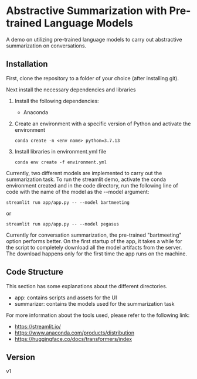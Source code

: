 # Abstractive Summarization with Pre-trained Language Models
A demo on utilizing pre-trained language models to carry out abstractive summarization on conversations.

## Installation
First, clone the repository to a folder of your choice (after installing git).

Next install the necessary dependencies and libraries

1. Install the following dependencies:
   - Anaconda

2. Create an environment with a specific version of Python and activate the environment
   ```
   conda create -n <env name> python=3.7.13
   ```

3. Install libraries in environment.yml file
   ```
   conda env create -f environment.yml
   ```

Currently, two different models are implemented to carry out the summarization task. To run the streamlit demo, activate the conda environment created and in the code directory, run the following line of code with the name of the model as the --model argument: 
```
streamlit run app/app.py -- --model bartmeeting
```
or
```
streamlit run app/app.py -- --model pegasus
```

Currently for conversation summarization, the pre-trained "bartmeeting" option performs better. On the first startup of the app, it takes a while for the script to completely download all the model artifacts from the server. The download happens only for the first time the app runs on the machine.

## Code Structure
This section has some explanations about the different directories.
- app: contains scripts and assets for the UI
- summarizer: contains the models used for the summarization task

For more information about the tools used, please refer to the following link:
- https://streamlit.io/
- https://www.anaconda.com/products/distribution
- https://huggingface.co/docs/transformers/index


## Version
v1